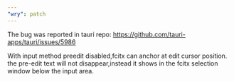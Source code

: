 ```yaml
---
"wry": patch
---
```


The bug was reported in tauri repo: https://github.com/tauri-apps/tauri/issues/5986

With input method preedit disabled,fcitx can anchor at edit cursor position.
the pre-edit text will not disappear,instead it shows in the fcitx selection window below the input area.